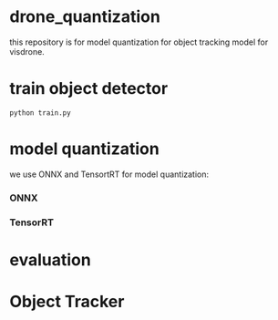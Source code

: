 # drone_quantization

this repository is for model quantization for object tracking model for visdrone. 


# train object detector
```
python train.py
```

# model quantization
we use ONNX and TensortRT for model quantization:
### ONNX


### TensorRT

# evaluation

# Object Tracker 